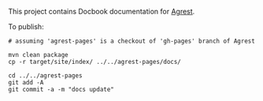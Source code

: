 This project contains Docbook documentation for [Agrest](https://agrest.io).

To publish:

```
# assuming 'agrest-pages' is a checkout of 'gh-pages' branch of Agrest

mvn clean package
cp -r target/site/index/ ../../agrest-pages/docs/

cd ../../agrest-pages
git add -A
git commit -a -m "docs update"
```
